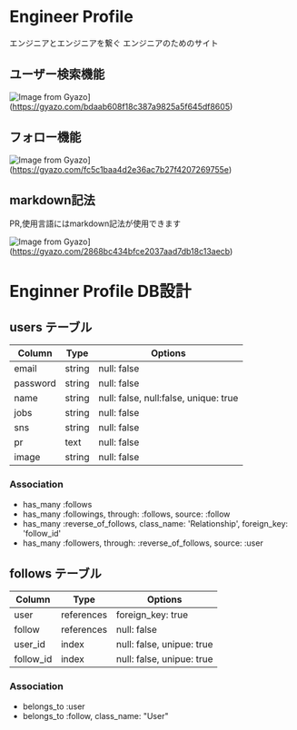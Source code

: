 # Engineer Profile

エンジニアとエンジニアを繋ぐ
エンジニアのためのサイト

## ユーザー検索機能
![Image from Gyazo](https://i.gyazo.com/bdaab608f18c387a9825a5f645df8605.gif)](https://gyazo.com/bdaab608f18c387a9825a5f645df8605)


## フォロー機能
![Image from Gyazo](https://i.gyazo.com/fc5c1baa4d2e36ac7b27f4207269755e.gif)](https://gyazo.com/fc5c1baa4d2e36ac7b27f4207269755e)

## markdown記法
PR,使用言語にはmarkdown記法が使用できます

![Image from Gyazo](https://i.gyazo.com/2868bc434bfce2037aad7db18c13aecb.jpg)](https://gyazo.com/2868bc434bfce2037aad7db18c13aecb)


# Enginner Profile DB設計

## users テーブル
|Column|Type|Options|
|------|----|-------|
|email|string|null: false|
|password|string|null: false|
|name|string|null: false, null:false, unique: true|
|jobs|string|null: false|
|sns|string|null: false|
|pr|text|null: false|
|image|string|null: false|
### Association
- has_many :follows
- has_many :followings, through: :follows, source: :follow
- has_many :reverse_of_follows, class_name: 'Relationship', foreign_key: 'follow_id'
- has_many :followers, through: :reverse_of_follows, source: :user

## follows テーブル
|Column|Type|Options|
|------|----|-------|
|user|references|foreign_key: true|
|follow|references|null: false|
|user_id|index|null: false, unipue: true|
|follow_id|index|null: false, unipue: true|
### Association
- belongs_to :user
- belongs_to :follow, class_name: "User"
